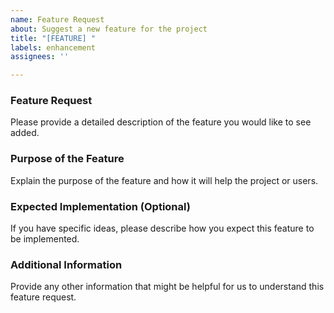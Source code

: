 ```yaml
---
name: Feature Request
about: Suggest a new feature for the project
title: "[FEATURE] "
labels: enhancement
assignees: ''

---
```


### Feature Request

Please provide a detailed description of the feature you would like to see added.

### Purpose of the Feature

Explain the purpose of the feature and how it will help the project or users.

### Expected Implementation (Optional)

If you have specific ideas, please describe how you expect this feature to be implemented.

### Additional Information

Provide any other information that might be helpful for us to understand this feature request.
